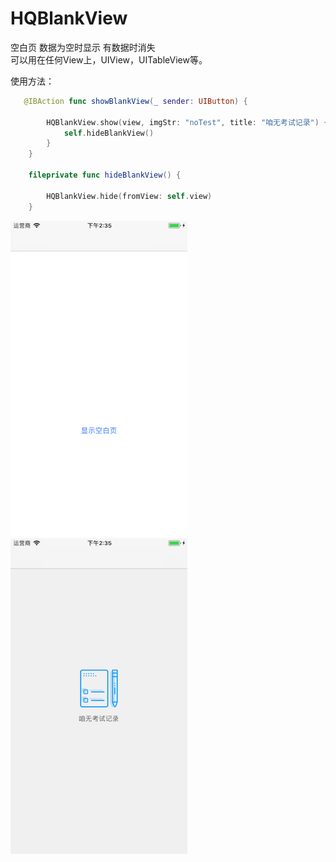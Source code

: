 # HQBlankView
空白页 数据为空时显示 有数据时消失  
可以用在任何View上，UIView，UITableView等。

使用方法：

```Swift
   @IBAction func showBlankView(_ sender: UIButton) {
        
        HQBlankView.show(view, imgStr: "noTest", title: "咱无考试记录") {
            self.hideBlankView()
        }
    }
    
    fileprivate func hideBlankView() {
        
        HQBlankView.hide(fromView: self.view)
    }
```

![](https://github.com/kHeQing/HQBlankView/blob/master/01.png)
![](https://github.com/kHeQing/HQBlankView/blob/master/02.png)